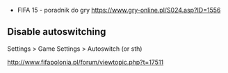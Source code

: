 - FIFA 15 - poradnik do gry https://www.gry-online.pl/S024.asp?ID=1556

## Disable autoswitching

Settings > Game Settings > Autoswitch (or sth)

http://www.fifapolonia.pl/forum/viewtopic.php?t=17511